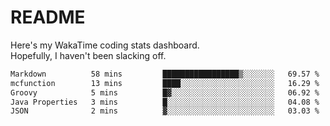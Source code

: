 # README

Here's my WakaTime coding stats dashboard.  
Hopefully, I haven't been slacking off.

<!--START_SECTION:waka-->

```txt
Markdown          58 mins         █████████████████▒░░░░░░░   69.57 %
mcfunction        13 mins         ████░░░░░░░░░░░░░░░░░░░░░   16.29 %
Groovy            5 mins          █▓░░░░░░░░░░░░░░░░░░░░░░░   06.92 %
Java Properties   3 mins          █░░░░░░░░░░░░░░░░░░░░░░░░   04.08 %
JSON              2 mins          ▓░░░░░░░░░░░░░░░░░░░░░░░░   03.03 %
```

<!--END_SECTION:waka-->